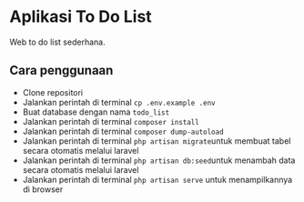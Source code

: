 # Aplikasi To Do List
Web to do list sederhana.

## Cara penggunaan
- Clone repositori
- Jalankan perintah di terminal `cp .env.example .env`
- Buat database dengan nama `todo_list`
- Jalankan perintah di terminal `composer install`
- Jalankan perintah di terminal `composer dump-autoload`
- Jalankan perintah di terminal `php artisan migrate`untuk membuat tabel secara otomatis melalui laravel
- Jalankan perintah di terminal `php artisan db:seed`untuk menambah data secara otomatis melalui laravel
- Jalankan perintah di terminal `php artisan serve` untuk menampilkannya di browser